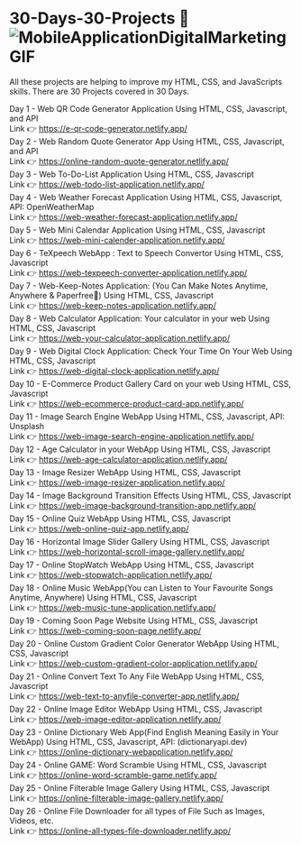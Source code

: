 # 30-Days-30-Projects 🎯 <br> ![MobileApplicationDigitalMarketingGIF](https://github.com/Nitish105/30-Days-30-Projects/assets/83354680/722fa7b1-bfbf-4daa-88ca-32147d2f1fb1)

All these projects are helping to improve my HTML, CSS, and JavaScripts skills.
There are 30 Projects covered in 30 Days.

Day 1 - Web QR Code Generator Application Using HTML, CSS, Javascript, and API <br>
        Link 👉 https://e-qr-code-generator.netlify.app/
        <br>
Day 2 - Web Random Quote Generator App Using HTML, CSS, Javascript, and API <br>
        Link 👉 https://online-random-quote-generator.netlify.app/
        <br>
Day 3 - Web To-Do-List Application Using HTML, CSS, Javascript <br>
        Link 👉 https://web-todo-list-application.netlify.app/
        <br>
Day 4 - Web Weather Forecast Application Using HTML, CSS, Javascript, API: OpenWeatherMap <br>
        Link 👉 https://web-weather-forecast-application.netlify.app/
        <br>
Day 5 - Web Mini Calendar Application Using HTML, CSS, Javascript <br>
        Link 👉 https://web-mini-calender-application.netlify.app/
        <br>
Day 6 - TeXpeech WebApp : Text to Speech Convertor Using HTML, CSS, Javascript <br>
        Link 👉 https://web-texpeech-converter-application.netlify.app/
        <br>
Day 7 - Web-Keep-Notes Application: (You Can Make Notes Anytime, Anywhere & Paperfree📝) Using HTML, CSS, Javascript <br>
        Link 👉 https://web-keep-notes-application.netlify.app/
        <br>
Day 8 - Web Calculator Application: Your calculator in your web Using HTML, CSS, Javascript <br>
        Link 👉 https://web-your-calculator-application.netlify.app/
        <br>
Day 9 - Web Digital Clock Application: Check Your Time On Your Web Using HTML, CSS, Javascript <br>
        Link 👉 https://web-digital-clock-application.netlify.app/
        <br>
Day 10 - E-Commerce Product Gallery Card on your web Using HTML, CSS, Javascript <br>
        Link 👉 https://web-ecommerce-product-card-app.netlify.app/
        <br>
Day 11 - Image Search Engine WebApp Using HTML, CSS, Javascript, API: Unsplash <br>
        Link 👉 https://web-image-search-engine-application.netlify.app/
        <br>
Day 12 - Age Calculator in your WebApp Using HTML, CSS, Javascript <br>
        Link 👉 https://web-age-calculator-application.netlify.app/
        <br>
Day 13 - Image Resizer WebApp Using HTML, CSS, Javascript <br>
        Link 👉 https://web-image-resizer-application.netlify.app/
        <br>
Day 14 - Image Background Transition Effects Using HTML, CSS, Javascript <br>
        Link 👉 https://web-image-background-transition-app.netlify.app/
        <br>
Day 15 - Online Quiz WebApp Using HTML, CSS, Javascript <br>
        Link 👉 https://web-online-quiz-app.netlify.app/
        <br>
Day 16 - Horizontal Image Slider Gallery Using HTML, CSS, Javascript <br>
        Link 👉 https://web-horizontal-scroll-image-gallery.netlify.app/
        <br>
Day 17 - Online StopWatch WebApp Using HTML, CSS, Javascript <br>
        Link 👉 https://web-stopwatch-application.netlify.app/
        <br>
Day 18 - Online Music WebApp(You can Listen to Your Favourite Songs Anytime, Anywhere) Using HTML, CSS, Javascript <br>
        Link 👉 https://web-music-tune-application.netlify.app/
        <br>
Day 19 - Coming Soon Page Website Using HTML, CSS, Javascript <br>
        Link 👉 https://web-coming-soon-page.netlify.app/
        <br>
Day 20 - Online Custom Gradient Color Generator WebApp Using HTML, CSS, Javascript <br>
        Link 👉 https://web-custom-gradient-color-application.netlify.app/
        <br>
Day 21 - Online Convert Text To Any File WebApp Using HTML, CSS, Javascript <br>
        Link 👉 https://web-text-to-anyfile-converter-app.netlify.app/
        <br>
Day 22 - Online Image Editor WebApp Using HTML, CSS, Javascript <br>
        Link 👉 https://web-image-editor-application.netlify.app/
        <br> 
Day 23 - Online Dictionary Web App(Find English Meaning Easily in Your WebApp) Using HTML, CSS, Javascript, API: (dictionaryapi.dev) <br>
        Link 👉 https://online-dictionary-webapplication.netlify.app/
        <br>
Day 24 - Online GAME: Word Scramble Using HTML, CSS, Javascript <br>
        Link 👉 https://online-word-scramble-game.netlify.app/
        <br>
Day 25 - Online Filterable Image Gallery Using HTML, CSS, Javascript <br>
        Link 👉 https://online-filterable-image-gallery.netlify.app/
        <br>
Day 26 - Online File Downloader for all types of File Such as Images, Videos, etc. <br>
        Link 👉 https://online-all-types-file-downloader.netlify.app/
        
        




